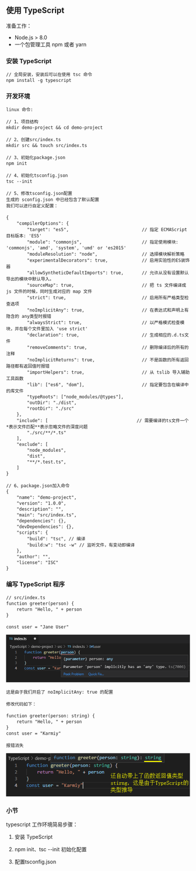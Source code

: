 ## 使用 TypeScript

准备工作：

- Node.js > 8.0
- 一个包管理工具 npm 或者 yarn

### 安装 TypeScript
    
    // 全局安装，安装后可以在使用 tsc 命令
    npm install -g typescript
    
### 开发环境
    
    linux 命令:
    
    // 1、项目结构
    mkdir demo-project && cd demo-project
    
    // 2、创建src/index.ts
    mkdir src && touch src/index.ts
    
    // 3、初始化package.json
    npm init
    
    // 4、初始化tsconfig.json
    tsc --init
    
    // 5、修改tsconfig.json配置
    生成的 sconfig.json 中已经包含了默认配置
    我们可以进行自定义配置：
    
    {
        "compilerOptions": {
            "target": "es5",                            // 指定 ECMAScript 目标版本: 'ES5'
            "module": "commonjs",                       // 指定使用模块: 'commonjs', 'amd', 'system', 'umd' or 'es2015'
            "moduleResolution": "node",                 // 选择模块解析策略
            "experimentalDecorators": true,             // 启用实验性的ES装饰器
            "allowSyntheticDefaultImports": true,       // 允许从没有设置默认导出的模块中默认导入。
            "sourceMap": true,                          // 把 ts 文件编译成 js 文件的时候，同时生成对应的 map 文件
            "strict": true,                             // 启用所有严格类型检查选项
            "noImplicitAny": true,                      // 在表达式和声明上有隐含的 any类型时报错
            "alwaysStrict": true,                       // 以严格模式检查模块，并在每个文件里加入 'use strict'
            "declaration": true,                        // 生成相应的.d.ts文件
            "removeComments": true,                     // 删除编译后的所有的注释
            "noImplicitReturns": true,                  // 不是函数的所有返回路径都有返回值时报错
            "importHelpers": true,                      // 从 tslib 导入辅助工具函数
            "lib": ["es6", "dom"],                      // 指定要包含在编译中的库文件
            "typeRoots": ["node_modules/@types"],
            "outDir": "./dist",
            "rootDir": "./src"
        },
        "include": [                                  // 需要编译的ts文件一个*表示文件匹配**表示忽略文件的深度问题
            "./src/**/*.ts"
        ],
        "exclude": [
            "node_modules",
            "dist",
            "**/*.test.ts",
        ]
    }
    
    // 6、package.json加入命令
    {
        "name": "demo-project",
        "version": "1.0.0",
        "description": "",
        "main": "src/index.ts",
        "dependencies": {},
        "devDependencies": {},
        "scripts": {
            "build": "tsc", // 编译
            "build:w": "tsc -w" // 监听文件，有变动即编译
        },
        "author": "",
        "license": "ISC"
    }
    
### 编写 TypeScript 程序

    // src/index.ts
    function greeter(person) {
        return "Hello, " + person
    }
    
    const user = "Jane User"
    
![Alt text](imgs/02-01.png)

    这是由于我们开启了 noImplicitAny: true 的配置

    修改代码如下：

    function greeter(person: string) {
        return "Hello, " + person
    }
    const user = "Karmiy"

    报错消失
    
![Alt text](imgs/02-02.png)

### 小节

typescript 工作环境简易步骤：

1. 安装 TypeScript

2. npm init、tsc --init 初始化配置

3. 配置tsconfig.json
    
    
    